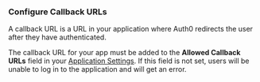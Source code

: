 <!-- markdownlint-disable MD002 MD041 -->

### Configure Callback URLs

A callback URL is a URL in your application where Auth0 redirects the user after they have authenticated.

The callback URL for your app must be added to the **Allowed Callback URLs** field in your [Application Settings](${manage_url}/#/applications). If this field is not set, users will be unable to log in to the application and will get an error.
